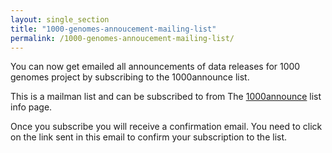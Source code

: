 ```yaml
---
layout: single_section
title: "1000-genomes-annoucement-mailing-list"
permalink: /1000-genomes-annoucement-mailing-list/
---
```



You can now get emailed all announcements of data releases for 1000 genomes project by subscribing to the 1000announce list.

This is a mailman list and can be subscribed to from The [1000announce](http://listserver.1000genomes.org/mailman/listinfo/1000announce) list info page.

Once you subscribe you will receive a confirmation email. You need to click on the link sent in this email to confirm your subscription to the list.
